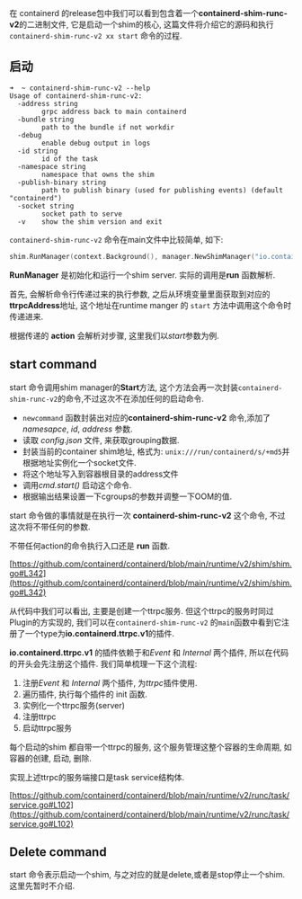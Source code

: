 在 containerd 的release包中我们可以看到包含着一个**containerd-shim-runc-v2**的二进制文件,  它是启动一个shim的核心, 这篇文件将介绍它的源码和执行 `containerd-shim-runc-v2 xx start` 命令的过程.

##  启动
```shell
➜  ~ containerd-shim-runc-v2 --help
Usage of containerd-shim-runc-v2:
  -address string
    	grpc address back to main containerd
  -bundle string
    	path to the bundle if not workdir
  -debug
    	enable debug output in logs
  -id string
    	id of the task
  -namespace string
    	namespace that owns the shim
  -publish-binary string
    	path to publish binary (used for publishing events) (default "containerd")
  -socket string
    	socket path to serve
  -v	show the shim version and exit
```

`containerd-shim-runc-v2` 命令在main文件中比较简单, 如下:

```go
shim.RunManager(context.Background(), manager.NewShimManager("io.containerd.runc.v2"))
```

**RunManager** 是初始化和运行一个shim server. 实际的调用是**run** 函数解析.  

首先, 会解析命令行传递过来的执行参数, 之后从环境变量里面获取到对应的**ttrpcAddress**地址, 这个地址在runtime manger 的 `start` 方法中调用这个命令时传递进来.

根据传递的 **action**  会解析对步骤,  这里我们以*start*参数为例.

## start command

start 命令调用shim manager的**Start**方法,   这个方法会再一次封装`containerd-shim-runc-v2`的命令,不过这次不在添加任何的启动命令.

- `newcommand` 函数封装出对应的**containerd-shim-runc-v2** 命令,添加了*namesapce*, *id*, *address* 参数.
- 读取 *config.json* 文件, 来获取grouping数据.
- 封装当前的container shim地址, 格式为: `unix:///run/containerd/s/+md5`并根据地址实例化一个socket文件.
- 将这个地址写入到容器根目录的address文件
- 调用*cmd.start()* 启动这个命令.
- 根据输出结果设置一下cgroups的参数并调整一下OOM的值.

start 命令做的事情就是在执行一次 **containerd-shim-runc-v2** 这个命令, 不过这次将不带任何的参数. 

不带任何action的命令执行入口还是 **run** 函数.

[https://github.com/containerd/containerd/blob/main/runtime/v2/shim/shim.go#L342](https://github.com/containerd/containerd/blob/main/runtime/v2/shim/shim.go#L342)

从代码中我们可以看出,  主要是创建一个ttrpc服务. 但这个ttrpc的服务时同过Plugin的方实现的, 我们可以在`containerd-shim-runc-v2` 的`main`函数中看到它注册了一个type为**io.containerd.ttrpc.v1**的插件. 

**io.containerd.ttrpc.v1** 的插件依赖于和*Event* 和 *Internal* 两个插件, 所以在代码的开头会先注册这个插件. 我们简单梳理一下这个流程:

1.  注册*Event* 和 *Internal* 两个插件, 为*ttrpc*插件使用.
2.  遍历插件, 执行每个插件的 init 函数.
3.  实例化一个ttrpc服务(server)
4.  注册ttrpc
5.  启动ttrpc服务

每个启动的shim 都自带一个ttrpc的服务, 这个服务管理这整个容器的生命周期, 如容器的创建, 启动, 删除.

实现上述ttrpc的服务端接口是task service结构体.

[https://github.com/containerd/containerd/blob/main/runtime/v2/runc/task/service.go#L102](https://github.com/containerd/containerd/blob/main/runtime/v2/runc/task/service.go#L102)

## Delete command

start 命令表示启动一个shim, 与之对应的就是delete,或者是stop停止一个shim.  这里先暂时不介绍.





